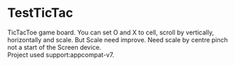 # TestTicTac
TicTacToe game board. You can set O and X to cell, scroll by vertically, horizontally and scale. But Scale need improve. Need scale by centre pinch not a start of the Screen device.   
Project used support:appcompat-v7.
